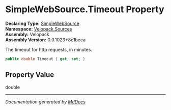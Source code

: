 ﻿<!--  
  <auto-generated>   
    The contents of this file were generated by a tool.  
    Changes to this file may be list if the file is regenerated  
  </auto-generated>   
-->

# SimpleWebSource.Timeout Property

**Declaring Type:** [SimpleWebSource](../index.md)  
**Namespace:** [Velopack.Sources](../../index.md)  
**Assembly:** Velopack  
**Assembly Version:** 0.0.1023+8e1beca

 The timeout for http requests, in minutes. 

```csharp
public double Timeout { get; set; }
```

## Property Value

double

___

*Documentation generated by [MdDocs](https://github.com/ap0llo/mddocs)*

